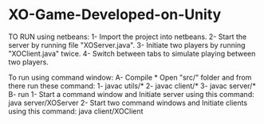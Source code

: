# XO-Game-Developed-on-Unity

TO RUN using netbeans: 
    1- Import the project into netbeans.
    2- Start the server by running file "XOServer.java".
    3- Initiate two players by running "XOClient.java" twice.
    4- Switch between tabs to simulate playing between two players.

To run using command window:
    A- Compile
        * Open "src/" folder and from there run these command:
            1- javac utils/*
            2- javac client/*
            3- javac server/*
    B- run
        1- Start a command window and Initiate server using this command:
            java server/XOServer
        2- Start two command windows and Initiate clients using this command:
            java client/XOClient
